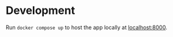 # Development
Run `docker compose up` to host the app locally at [localhost:8000](http://localhost:8000).
